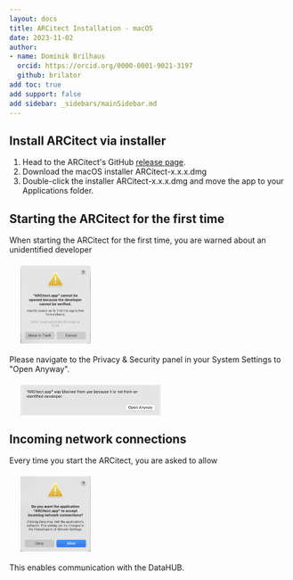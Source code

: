 ```yaml
---
layout: docs
title: ARCitect Installation - macOS
date: 2023-11-02
author:
- name: Dominik Brilhaus
  orcid: https://orcid.org/0000-0001-9021-3197
  github: brilator
add toc: true
add support: false
add sidebar: _sidebars/mainSidebar.md
---
```


## Install ARCitect via installer

1. Head to the ARCitect's GitHub <a href="https://github.com/nfdi4plants/ARCitect/releases/latest" target="_blank">release page</a>.
2. Download the macOS installer ARCitect-x.x.x.dmg
3. Double-click the installer ARCitect-x.x.x.dmg and move the app to your Applications folder.

## Starting the ARCitect for the first time

When starting the ARCitect for the first time, you are warned about an unidentified developer

<img src="./../img/arcitect-macos-popup-dev.png" style="width:25%;display: block; margin: 20px">

Please navigate to the Privacy & Security panel in your System Settings to "Open Anyway".

<img src="./../img/arcitect-macos-security.png" style="width:50%;display: block; margin: 20px">

## Incoming network connections

Every time you start the ARCitect, you are asked to allow

<img src="./../img/arcitect-macos-popup-network.png" style="width:25%;display: block; margin: 20px">

This enables communication with the DataHUB.
